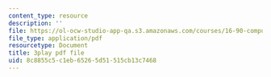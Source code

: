 ```yaml
---
content_type: resource
description: ''
file: https://ol-ocw-studio-app-qa.s3.amazonaws.com/courses/16-90-computational-methods-in-aerospace-engineering-spring-2014/8c8855c5c1eb65265d51515cb13c7468_nKNFP1PiIdo.pdf
file_type: application/pdf
resourcetype: Document
title: 3play pdf file
uid: 8c8855c5-c1eb-6526-5d51-515cb13c7468
---
```

